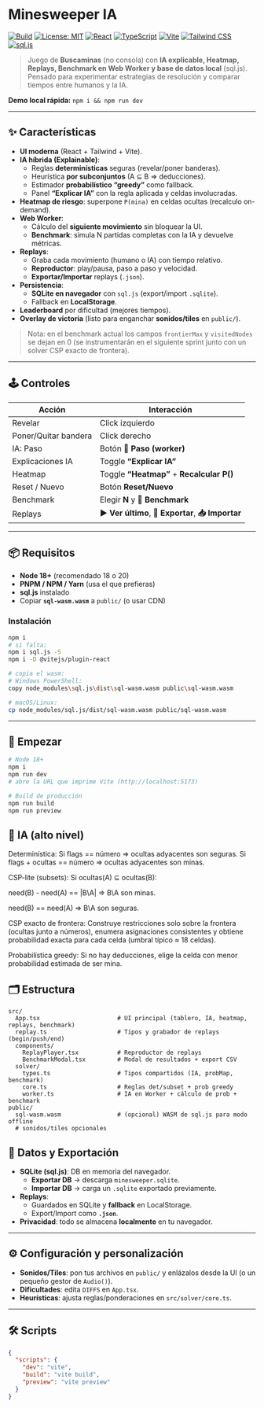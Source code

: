 # Minesweeper IA

[![Build](https://img.shields.io/github/actions/workflow/status/lucianojacofsky/Minesweeper-Solver/ci.yml?branch=main)](https://github.com/lucianojacofsky/Minesweeper-Solver/actions)
[![License: MIT](https://img.shields.io/badge/License-MIT-green.svg)](LICENSE)
[![React](https://img.shields.io/badge/React-18-blue)](https://react.dev/) [![TypeScript](https://img.shields.io/badge/TypeScript-5.x-3178c6)](https://www.typescriptlang.org/) [![Vite](https://img.shields.io/badge/Vite-5.x-646cff)](https://vitejs.dev/) [![Tailwind CSS](https://img.shields.io/badge/Tailwind-3.x-38b2ac)](https://tailwindcss.com/) [![sql.js](https://img.shields.io/badge/sql.js-1.10-ff69b4)](https://sql.js.org/)

> Juego de **Buscaminas** (no consola) con **IA explicable, Heatmap, Replays, Benchmark en Web Worker y base de datos local** (sql.js). Pensado para experimentar estrategias de resolución y comparar tiempos entre humanos y la IA.

**Demo local rápida:** `npm i && npm run dev`

---

## ✨ Características

- **UI moderna** (React + Tailwind + Vite).
- **IA híbrida (Explainable)**:
  - Reglas **determinísticas** seguras (revelar/poner banderas).
  - Heurística **por subconjuntos** (A ⊆ B ⇒ deducciones).
  - Estimador **probabilístico “greedy”** como fallback.
  - Panel **“Explicar IA”** con la regla aplicada y celdas involucradas.
- **Heatmap de riesgo**: superpone `P(mina)` en celdas ocultas (recalculo on-demand).
- **Web Worker**:
  - Cálculo del **siguiente movimiento** sin bloquear la UI.
  - **Benchmark**: simula N partidas completas con la IA y devuelve métricas.
- **Replays**:
  - Graba cada movimiento (humano o IA) con tiempo relativo.
  - **Reproductor**: play/pausa, paso a paso y velocidad.
  - **Exportar/Importar** replays (`.json`).
- **Persistencia**:
  - **SQLite en navegador** con `sql.js` (export/import `.sqlite`).
  - Fallback en **LocalStorage**.
- **Leaderboard** por dificultad (mejores tiempos).
- **Overlay de victoria** (listo para enganchar **sonidos/tiles** en `public/`).

> Nota: en el benchmark actual los campos `frontierMax` y `visitedNodes` se dejan en 0 (se instrumentarán en el siguiente sprint junto con un solver CSP exacto de frontera).

---

## 🕹️ Controles

| Acción                 | Interacción                |
|-----------------------|----------------------------|
| Revelar               | Click izquierdo            |
| Poner/Quitar bandera  | Click derecho              |
| IA: Paso              | Botón **🤖 Paso (worker)** |
| Explicaciones IA      | Toggle **“Explicar IA”**   |
| Heatmap               | Toggle **“Heatmap”** + **Recalcular P()** |
| Reset / Nuevo         | Botón **Reset/Nuevo**      |
| Benchmark             | Elegir **N** y **🏁 Benchmark** |
| Replays               | **▶ Ver último**, **💾 Exportar**, **📥 Importar** |

---

## 📦 Requisitos

- **Node 18+** (recomendado 18 o 20)
- **PNPM / NPM / Yarn** (usa el que prefieras)
- **sql.js** instalado
- Copiar **`sql-wasm.wasm`** a `public/` (o usar CDN)

### Instalación

```bash
npm i
# si falta:
npm i sql.js -S
npm i -D @vitejs/plugin-react

# copia el wasm:
# Windows PowerShell:
copy node_modules\sql.js\dist\sql-wasm.wasm public\sql-wasm.wasm

# macOS/Linux:
cp node_modules/sql.js/dist/sql-wasm.wasm public/sql-wasm.wasm
```

---
## 🚀 Empezar

```bash
# Node 18+
npm i
npm run dev
# abre la URL que imprime Vite (http://localhost:5173)

# Build de producción
npm run build
npm run preview
```
## 🧠 IA (alto nivel)

Determinística:
Si flags == número ⇒ ocultas adyacentes son seguras.
Si flags + ocultas == número ⇒ ocultas adyacentes son minas.

CSP-lite (subsets):
Si ocultas(A) ⊆ ocultas(B):

need(B) - need(A) == |B\A| ⇒ B\A son minas.

need(B) == need(A) ⇒ B\A son seguras.

CSP exacto de frontera:
Construye restricciones solo sobre la frontera (ocultas junto a números), enumera asignaciones consistentes y obtiene probabilidad exacta para cada celda (umbral típico ≈ 18 celdas).

Probabilística greedy:
Si no hay deducciones, elige la celda con menor probabilidad estimada de ser mina.

## 🗂️ Estructura
```
src/
  App.tsx                      # UI principal (tablero, IA, heatmap, replays, benchmark)
  replay.ts                    # Tipos y grabador de replays (begin/push/end)
  components/
    ReplayPlayer.tsx           # Reproductor de replays
    BenchmarkModal.tsx         # Modal de resultados + export CSV
  solver/
    types.ts                   # Tipos compartidos (IA, probMap, benchmark)
    core.ts                    # Reglas det/subset + prob greedy
    worker.ts                  # IA en Worker + cálculo de prob + benchmark
public/
  sql-wasm.wasm                # (opcional) WASM de sql.js para modo offline
  # sonidos/tiles opcionales
```
## 💾 Datos y Exportación

- **SQLite (sql.js)**: DB en memoria del navegador.  
  - **Exportar DB** → descarga `minesweeper.sqlite`.  
  - **Importar DB** → carga un `.sqlite` exportado previamente.
- **Replays**:
  - Guardados en SQLite y **fallback** en LocalStorage.
  - Export/Import como **`.json`**.
- **Privacidad**: todo se almacena **localmente** en tu navegador.

---

## ⚙️ Configuración y personalización

- **Sonidos/Tiles**: pon tus archivos en `public/` y enlázalos desde la UI (o un pequeño gestor de `Audio()`).
- **Dificultades**: edita `DIFFS` en `App.tsx`.
- **Heurísticas**: ajusta reglas/ponderaciones en `src/solver/core.ts`.

---

## 🛠️ Scripts

```json
{
  "scripts": {
    "dev": "vite",
    "build": "vite build",
    "preview": "vite preview"
  }
}
```
